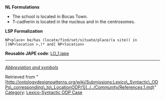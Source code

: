 __NL Formulations__



* The school is located in Bocas Town.
* T-cadherin is located in the nucleus and in the centrosomes.


  

__LSP Formalization__




```
NP<place> be/has (locate/find/set/situate/place/(a site)) in [(NP<location >,)* and] NP<location>

```

__Reusable JAPE code__: [LO\_1.jape](../../images/b/b8/LO_1.jape "LO 1.jape")





---


_[Abbreviation and symbols](../../Community/LSPSymbols.md "Community:LSPSymbols")_





Retrieved from "[http://ontologydesignpatterns.org/wiki/Submissions:Lexico\_Syntactic\_ODPs\_corresponding\_to\_LocationODP/1](../../Community/References.1.md)"
 [Category](http://ontologydesignpatterns.org/wiki/Special:Categories "Special:Categories"): [Lexico-Syntactic ODP Case](../../Category/Lexico-Syntactic_ODP_Case.md "Category:Lexico-Syntactic ODP Case")